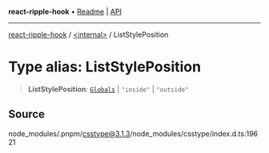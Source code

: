 **react-ripple-hook** • [Readme](../../README.md) \| [API](../../globals.md)

---

[react-ripple-hook](../../README.md) / [\<internal\>](../README.md) / ListStylePosition

# Type alias: ListStylePosition

> **ListStylePosition**: [`Globals`](Globals.md) \| `"inside"` \| `"outside"`

## Source

node_modules/.pnpm/csstype@3.1.3/node_modules/csstype/index.d.ts:19621
